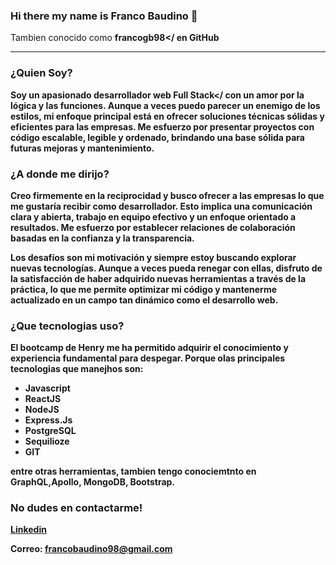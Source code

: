 ### Hi there my name is Franco Baudino 👋

Tambien conocido como <b>francogb98</ en GitHub

<hr>
<h3>¿Quien Soy?</h3>

Soy un apasionado <b>desarrollador web Full Stack</ con un amor por la lógica y las funciones. Aunque a veces puedo parecer un enemigo de los estilos, mi enfoque principal está en ofrecer soluciones técnicas sólidas y eficientes para las empresas. Me esfuerzo por presentar proyectos con código escalable, legible y ordenado, brindando una base sólida para futuras mejoras y mantenimiento.

<h3>¿A donde me dirijo?</h3>
Creo firmemente en la reciprocidad y busco ofrecer a las empresas lo que me gustaría recibir como desarrollador. Esto implica una comunicación clara y abierta, trabajo en equipo efectivo y un enfoque orientado a resultados. Me esfuerzo por establecer relaciones de colaboración basadas en la confianza y la transparencia.

Los desafíos son mi motivación y siempre estoy buscando explorar nuevas tecnologías. Aunque a veces pueda renegar con ellas, disfruto de la satisfacción de haber adquirido nuevas herramientas a través de la práctica, lo que me permite optimizar mi código y mantenerme actualizado en un campo tan dinámico como el desarrollo web.

<h3>¿Que tecnologias uso?</h3>

El bootcamp de Henry me ha permitido adquirir el conocimiento y experiencia fundamental para despegar. Porque olas principales tecnologias que manejhos son:

<ul> 
<li>Javascript</li> 
<li>ReactJS</li> 
<li>NodeJS</li> 
<li>Express.Js</li> 
<li>PostgreSQL</li> 
<li>Sequilioze</li> 
<li>GIT</li> 
</ul>
entre otras herramientas, tambien tengo conociemtnto en <b>GraphQL,Apollo, MongoDB, Bootstrap.</b>

<h3>No dudes en contactarme!</h3>

<a href="www.linkedin.com/in/franco-baudino-228115212">Linkedin</a>

Correo: francobaudino98@gmail.com



